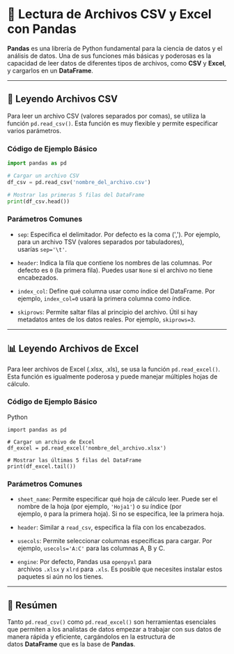
# 🐼 Lectura de Archivos CSV y Excel con Pandas

**Pandas** es una librería de Python fundamental para la ciencia de datos y el análisis de datos. Una de sus funciones más básicas y poderosas es la capacidad de leer datos de diferentes tipos de archivos, como **CSV** y **Excel**, y cargarlos en un **DataFrame**.

---

## 📄 Leyendo Archivos CSV

Para leer un archivo CSV (valores separados por comas), se utiliza la función `pd.read_csv()`. Esta función es muy flexible y permite especificar varios parámetros.

### Código de Ejemplo Básico

```python
import pandas as pd

# Cargar un archivo CSV
df_csv = pd.read_csv('nombre_del_archivo.csv')

# Mostrar las primeras 5 filas del DataFrame
print(df_csv.head())
````

### Parámetros Comunes

* `sep`: Especifica el delimitador. Por defecto es la coma (','). Por ejemplo, para un archivo TSV (valores separados por tabuladores), usarías `sep='\t'`.

* `header`: Indica la fila que contiene los nombres de las columnas. Por defecto es `0` (la primera fila). Puedes usar `None` si el archivo no tiene encabezados.

* `index_col`: Define qué columna usar como índice del DataFrame. Por ejemplo, `index_col=0` usará la primera columna como índice.

* `skiprows`: Permite saltar filas al principio del archivo. Útil si hay metadatos antes de los datos reales. Por ejemplo, `skiprows=3`.

***

## 📊 Leyendo Archivos de Excel

Para leer archivos de Excel (.xlsx, .xls), se usa la función `pd.read_excel()`. Esta función es igualmente poderosa y puede manejar múltiples hojas de cálculo.

### Código de Ejemplo Básico

Python

```
import pandas as pd

# Cargar un archivo de Excel
df_excel = pd.read_excel('nombre_del_archivo.xlsx')

# Mostrar las últimas 5 filas del DataFrame
print(df_excel.tail())
```

### Parámetros Comunes

* `sheet_name`: Permite especificar qué hoja de cálculo leer. Puede ser el nombre de la hoja (por ejemplo, `'Hoja1'`) o su índice (por ejemplo, `0` para la primera hoja). Si no se especifica, lee la primera hoja.

* `header`: Similar a `read_csv`, especifica la fila con los encabezados.

* `usecols`: Permite seleccionar columnas específicas para cargar. Por ejemplo, `usecols='A:C'` para las columnas A, B y C.

* `engine`: Por defecto, Pandas usa `openpyxl` para archivos `.xlsx` y `xlrd` para `.xls`. Es posible que necesites instalar estos paquetes si aún no los tienes.

***

## 🤝 Resúmen

Tanto `pd.read_csv()` como `pd.read_excel()` son herramientas esenciales que permiten a los analistas de datos empezar a trabajar con sus datos de manera rápida y eficiente, cargándolos en la estructura de datos **DataFrame** que es la base de **Pandas**.
